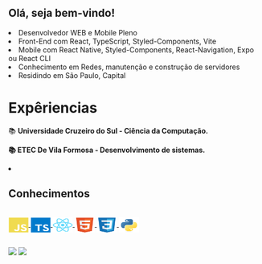 ## Olá, seja bem-vindo!


<li>Desenvolvedor WEB e Mobile Pleno</li>
<li>Front-End com React, TypeScript, Styled-Components, Vite</li>
<li>Mobile com React Native, Styled-Components, React-Navigation, Expo ou React CLI</li>
<li>Conhecimento em Redes, manutenção e construção de servidores</li>
<li>Residindo em São Paulo, Capital</li>


<h1>Expêriencias</h1>
📚 <strong>Universidade Cruzeiro do Sul - Ciência da Computação. <br>
 
📚 ETEC De Vila Formosa - Desenvolvimento de sistemas.</strong>



<li></li>
<h2>Conhecimentos</h2>
<strong>
 
  
</strong>
<div>
  <a href="https://beacons.ai/hctoliv">
</div>

<div style="display: inline_block"><br>
  <img align="center" alt="Js" height="30" width="40" src="https://raw.githubusercontent.com/devicons/devicon/master/icons/javascript/javascript-plain.svg">
  <img align="center" alt="Ts" height="30" width="40" src="https://raw.githubusercontent.com/devicons/devicon/master/icons/typescript/typescript-plain.svg">
  <img align="center" alt="React" height="30" width="40" src="https://raw.githubusercontent.com/devicons/devicon/master/icons/react/react-original.svg">
  <img align="center" alt="HTML" height="30" width="40" src="https://raw.githubusercontent.com/devicons/devicon/master/icons/html5/html5-original.svg">
  <img align="center" alt="CSS" height="30" width="40" src="https://raw.githubusercontent.com/devicons/devicon/master/icons/css3/css3-original.svg">
  <img align="center" alt="Python" height="30" width="40" src="https://raw.githubusercontent.com/devicons/devicon/master/icons/python/python-original.svg">
</div>
  
  ##
 
  <a href="https://www.linkedin.com/in/hector-oliveira-a894951b7?lipi=urn%3Ali%3Apage%3Ad_flagship3_profile_view_base_contact_details%3BGWa7Nnr%2BSVulVfLJ0A3BfA%3D%3Dlipi=urn%3Ali%3Apage%3Ad_flagship3_profile_view_base_contact_details%3B0FDreaSZTb%2BWGlBeRMKBrg%3D%3D" target="_blank"><img src="https://img.shields.io/badge/-LinkedIn-%230077B5?style=for-the-badge&logo=linkedin&logoColor=white" target="_blank"></a> 
   <a href="https://instagram.com/hctoliv_" target="_blank"><img src="https://img.shields.io/badge/-Instagram-%23E4405F?style=for-the-badge&logo=instagram&logoColor=white" target="_blank"></a>
